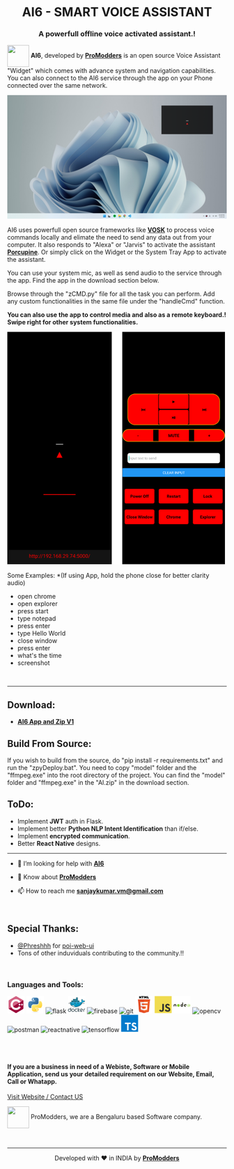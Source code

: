 <h1 align="center">AI6 - SMART VOICE ASSISTANT</h1>
<h3 align="center">A powerfull offline voice activated assistant.!</h3>

<p><img align="center" src="https://promodders.com/wp-content/uploads/2020/09/circle-favi.png" height="50" width="50">
<strong> AI6</strong>, developed by <strong><a href="https://promodders.com" target="blank">ProModders</a></strong> is an open source Voice Assistant "Widget" which comes with advance system and navigation capabilities. You can also connect to the AI6 service through the app on your Phone connected over the same network.</p>

<img src="https://raw.githubusercontent.com/san-vm/AI6/master/zImg/AI.png" width=720>

<br>

AI6 uses powerfull open source frameworks like <strong><a href="https://github.com/alphacep/vosk-api" target="blank">VOSK</a></strong> to process voice commands locally and elimate the need to send any data out from your computer. It also responds to "Alexa" or "Jarvis" to activate the assistant <strong><a href="https://github.com/Picovoice/porcupine" target="blank">Porcupine</a></strong>. Or simply click on the Widget or the System Tray App to activate the assistant.

You can use your system mic, as well as send audio to the service through the app. Find the app in the download section below.

Browse through the "zCMD.py" file for all the task you can perform. Add any custom functionalities in the same file under the "handleCmd" function.

<strong>You can also use the app to control media and also as a remote keyboard.! Swipe right for other system functionalities.</strong>

<img src="https://raw.githubusercontent.com/san-vm/AI6/master/zImg/App.png" width=500>

<imgsrc>

<br>

Some Examples: *(If using App, hold the phone close for better clarity audio)

- open chrome
- open explorer
- press start
- type notepad
- press enter
- type Hello World
- close window
- press enter
- what's the time
- screenshot

<br>
<hr>

<h2>Download:</h2>

- [**AI6 App and Zip V1**](https://github.com/san-vm/AI6/releases)


<h2>Build From Source:</h2>
If you wish to build from the source, do "pip install -r requirements.txt" and run the "zpyDeploy.bat". You need to copy "model" folder and the "ffmpeg.exe" into the root directory of the project.
You can find the "model" folder and "ffmpeg.exe" in the "AI.zip" in the download section.

<br>
<h2>ToDo:</h2>

- Implement **JWT** auth in Flask.
- Implement better **Python NLP Intent Identification** than if/else.
- Implement **encrypted communication**.
- Better **React Native** designs.

<hr>

- 🤝 I’m looking for help with [**AI6**](https://github.com/san-vm/AI6)

- 📄 Know about [**ProModders**](https://promodders.com)

- 📫 How to reach me **sanjaykumar.vm@gmail.com**

<br>

<h2>Special Thanks:</h2>

- [@Phreshhh](https://github.com/Phreshhh) for [poi-web-ui](https://github.com/Phreshhh/poi-web-ui)
- Tons of other induviduals contributing to the community.!!

<br>

<h3 align="left">Languages and Tools:</h3>
<p align="left">
<img src="https://raw.githubusercontent.com/devicons/devicon/master/icons/cplusplus/cplusplus-original.svg" alt="cplusplus" width="40" height="40"/>
<img src="https://raw.githubusercontent.com/devicons/devicon/master/icons/python/python-original.svg" alt="python" width="40" height="40"/>
<img src="https://www.vectorlogo.zone/logos/pocoo_flask/pocoo_flask-icon.svg" alt="flask" width="40" height="40"/>
<img src="https://raw.githubusercontent.com/devicons/devicon/master/icons/docker/docker-original-wordmark.svg" alt="docker" width="40" height="40"/>
<img src="https://www.vectorlogo.zone/logos/firebase/firebase-icon.svg" alt="firebase" width="40" height="40"/>
<img src="https://www.vectorlogo.zone/logos/git-scm/git-scm-icon.svg" alt="git" width="40" height="40"/>
<img src="https://raw.githubusercontent.com/devicons/devicon/master/icons/html5/html5-original-wordmark.svg" alt="html5" width="40" height="40"/>
<img src="https://raw.githubusercontent.com/devicons/devicon/master/icons/javascript/javascript-original.svg" alt="javascript" width="40" height="40"/>
<img src="https://raw.githubusercontent.com/devicons/devicon/master/icons/nodejs/nodejs-original-wordmark.svg" alt="nodejs" width="40" height="40"/>
<img src="https://www.vectorlogo.zone/logos/opencv/opencv-icon.svg" alt="opencv" width="40" height="40"/>
<img src="https://www.vectorlogo.zone/logos/getpostman/getpostman-icon.svg" alt="postman" width="40" height="40"/>
<img src="https://reactnative.dev/img/header_logo.svg" alt="reactnative" width="40" height="40"/>
<img src="https://www.vectorlogo.zone/logos/tensorflow/tensorflow-icon.svg" alt="tensorflow" width="40" height="40"/>
<img src="https://raw.githubusercontent.com/devicons/devicon/master/icons/typescript/typescript-original.svg" alt="typescript" width="40" height="40"/>
</p>

<br>
<br>

<h4>If you are a business in need of a Webiste, Software or Mobile Application, send us your detailed requirement on our Website, Email, Call or Whatapp.</h4>

[Visit Website / Contact US](https://promodders.com)

<p><img align="center" src="https://promodders.com/wp-content/uploads/2020/09/circle-favi.png" height="50" width="50"> ProModders, we are a Bengaluru based Software company.</p>

<br>

<hr>
<p align="center">
Developed with ❤️ in INDIA by <strong><a href="https://promodders.com" target="blank">ProModders</a></strong>
</p>
